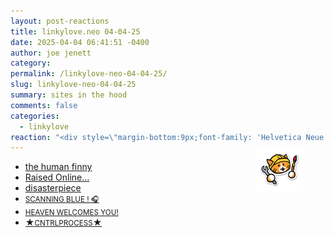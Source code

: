 ```yaml
---
layout: post-reactions
title: 𝚕𝚒𝚗𝚔𝚢𝚕𝚘𝚟𝚎.𝚗𝚎𝚘 𝟶𝟺-𝟶𝟺-𝟸𝟻
date: 2025-04-04 06:41:51 -0400
author: joe jenett
category: 
permalink: /linkylove-neo-04-04-25/
slug: linkylove-neo-04-04-25
summary: sites in the hood
comments: false
categories:
  - linkylove
reaction: "<div style=\"margin-bottom:9px;font-family: 'Helvetica Neue',Helvetica,Arial,sans-serif;font-weight:600;font-size:.9rem;\">Reactions:</div><p><a href=\"https://toot.community/@jenett/114279528355636687\"><img src=\"https://static.toot.community/cache/accounts/avatars/109/326/597/713/827/183/original/c442790693c58a6f.gif\" alt=\"\" width=\"48\"><br><span style=\"font-size:.9rem;\">Brad Enslen</span></a></p>"
---
```

<a href="https://neocities.org/"><img src="/images/neocitieslogo.png" alt="" title="I ❤️ Neocities!" width="75" style="position:relative;float:right;top:-24px;width:75px;margin:0 36px;"></a>
<ul class="linkylove">
	<li><a title="Finny" href="https://humanfinny.neocities.org/">the human finny</a></li>
	<li><a title="Kore" href="https://fallenfleurs.neocities.org/">Raised Online...</a></li>
	<li><a title="jay" href="https://disasterpiece.neocities.org/">disasterpiece</a></li>
	<li><a title="shenzi" href="https://monsieurdoll.neocities.org/"><small>SCANNING BLUE ! 🎧</small></a></li>
	<li><a title="evian" href="https://aetherie-99.neocities.org/"><small>HEAVEN WELCOMES YOU!</small></a></li>
	<li><a title="Kipper" href="https://cntrlprocess.neocities.org/">★<small>CNTRLPROCESS</small>★</a></li>
</ul>


<a style="display:none;" href="https://brid.gy/publish/mastodon"><small>(cross-posted to mastodon)</small></a>